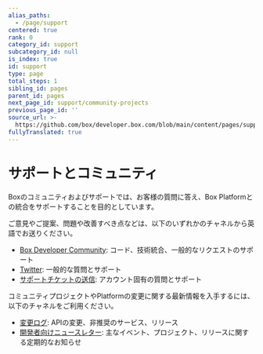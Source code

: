```yaml
---
alias_paths:
  - /page/support
centered: true
rank: 0
category_id: support
subcategory_id: null
is_index: true
id: support
type: page
total_steps: 1
sibling_id: pages
parent_id: pages
next_page_id: support/community-projects
previous_page_id: ''
source_url: >-
  https://github.com/box/developer.box.com/blob/main/content/pages/support/index.md
fullyTranslated: true
---
```

# サポートとコミュニティ

Boxのコミュニティおよびサポートでは、お客様の質問に答え、Box Platformとの統合をサポートすることを目的としています。

ご意見やご提案、問題や改善すべき点などは、以下のいずれかのチャネルから英語でお送りください。

* [Box Developer Community][forum]: コード、技術統合、一般的なリクエストのサポート
* [Twitter][twitter]: 一般的な質問とサポート
* [サポートチケットの送信][support]: アカウント固有の質問とサポート

コミュニティプロジェクトやPlatformの変更に関する最新情報を入手するには、以下のチャネルをご利用ください。

* [変更ログ](page://changelog): APIの変更、非推奨のサービス、リリース
* [開発者向けニュースレター](page://newsletter): 主なイベント、プロジェクト、リリースに関する定期的なお知らせ

<!-- i18n-enable localize-links -->

[forum]: https://forum.box.com/

[twitter]: https://twitter.com/BoxPlatform

[support]: https://support.box.com/hc/requests/new

<!-- i18n-disable localize-links -->

